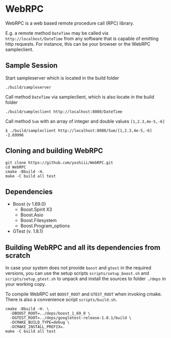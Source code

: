# WebRPC

WebRPC is a web based remote procedure call (RPC) library.

E.g. a remote method `DateTime` may be called via `http://localhost/DateTime` from any software that is capable of emitting http requests. For instance, this can be your browser or the WebRPC sampleclient.

## Sample Session

Start sampleserver which is located in the build folder

    ./build/sampleserver

Call method `DateTime` via sampleclient, which is also locate in the build folder

    ./build/sampleclient http://localhost:8080/DateTime

Call method `Sum` with an array of integer and double values `[1,2.3,4e-5,-6]`

    $ ./build/sampleclient http://localhost:8080/Sum/[1,2.3,4e-5,-6]
    -2.69996

## Cloning and building WebRPC

    git clone https://github.com/yoshiii/WebRPC.git
    cd WebRPC
    cmake -Bbuild -H.
    make -C build all test

## Dependencies

- Boost (v 1.69.0)
  - Boost.Spirit X3
  - Boost.Asio
  - Boost.Filesystem
  - Boost.Program_options
- GTest (v. 1.8.1)

## Building WebRPC and all its dependencies from scratch

In case your system does not provide `boost` and `gtest` in the required versions, you can use the setup scripts `scripts/setup_boost.sh` and `scripts/setup_gtest.sh` to unpack and install the sources to folder `./deps` in your working copy.

To compile WebRPC set `BOOST_ROOT` and `GTEST_ROOT` when invoking cmake. There is also a convenience script `scripts/build.sh`.

    cmake -Bbuild -H. \
      -DBOOST_ROOT=../deps/boost_1_69_0 \
      -DGTEST_ROOT=../deps/googletest-release-1.8.1/build \
      -DCMAKE_BUILD_TYPE=debug \
      -DCMAKE_INSTALL_PREFIX=.
    make -C build all test
